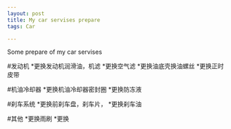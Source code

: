 ```yaml
---
layout: post
title: My car servises prepare
tags: Car

---
```


Some prepare of my car servises

#发动机
*更换发动机润滑油，机滤
*更换空气滤
*更换油底壳换油螺丝
*更换正时皮带

#机油冷却器
*更换机油冷却器密封圈
*更换防冻液

#刹车系统
*更换前刹车盘，刹车片，
*更换刹车油

#其他
*更换雨刷
*更换

